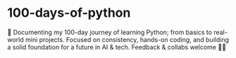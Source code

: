 # 100-days-of-python
📘 Documenting my 100-day journey of learning Python; from basics to real-world mini projects. Focused on consistency, hands-on coding, and building a solid foundation for a future in AI &amp; tech. Feedback &amp; collabs welcome 🐍✨
